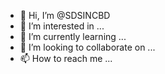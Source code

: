 - 👋 Hi, I’m @SDSINCBD
- 👀 I’m interested in ...
- 🌱 I’m currently learning ...
- 💞️ I’m looking to collaborate on ...
- 📫 How to reach me ...

<!---
SDSINCBD/SDSINCBD is a ✨ special ✨ repository because its `README.md` (this file) appears on your GitHub profile.
You can click the Preview link to take a look at your changes.
--->
